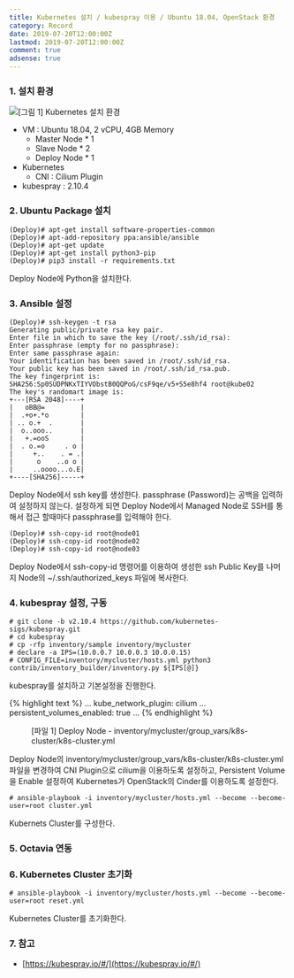 ```yaml
---
title: Kubernetes 설치 / kubespray 이용 / Ubuntu 18.04, OpenStack 환경
category: Record
date: 2019-07-20T12:00:00Z
lastmod: 2019-07-20T12:00:00Z
comment: true
adsense: true
---
```


### 1. 설치 환경

![[그림 1] Kubernetes 설치 환경]({{site.baseurl}}/images/record/Kubernetes_kubespray_Ubuntu_18.04_OpenStack/Environment.PNG)

* VM : Ubuntu 18.04, 2 vCPU, 4GB Memory
  * Master Node * 1
  * Slave Node * 2
  * Deploy Node * 1
* Kubernetes
  * CNI : Cilium Plugin
* kubespray : 2.10.4

### 2. Ubuntu Package 설치

~~~
(Deploy)# apt-get install software-properties-common
(Deploy)# apt-add-repository ppa:ansible/ansible
(Deploy)# apt-get update
(Deploy)# apt-get install python3-pip
(Deploy)# pip3 install -r requirements.txt
~~~

Deploy Node에 Python을 설치한다.

### 3. Ansible 설정

~~~
(Deploy)# ssh-keygen -t rsa
Generating public/private rsa key pair.
Enter file in which to save the key (/root/.ssh/id_rsa):
Enter passphrase (empty for no passphrase):
Enter same passphrase again:
Your identification has been saved in /root/.ssh/id_rsa.
Your public key has been saved in /root/.ssh/id_rsa.pub.
The key fingerprint is:
SHA256:Sp0SUDPNKxTIYVObstB0QQPoG/csF9qe/v5+S5e8hf4 root@kube02
The key's randomart image is:
+---[RSA 2048]----+
|   oBB@=         |
|  .+o+.*o        |
| .. o.+  .       |
|  o..ooo..       |
|   +.=ooS        |
|  . o.=o     . o |
|     +..    . = .|
|      o    ..o o |
|     ..oooo...o.E|
+----[SHA256]-----+
~~~

Deploy Node에서 ssh key를 생성한다. passphrase (Password)는 공백을 입력하여 설정하지 않는다. 설정하게 되면 Deploy Node에서 Managed Node로 SSH를 통해서 접근 할때마다 passphrase를 입력해야 한다.

~~~
(Deploy)# ssh-copy-id root@node01
(Deploy)# ssh-copy-id root@node02
(Deploy)# ssh-copy-id root@node03
~~~

Deploy Node에서 ssh-copy-id 명령어를 이용하여 생성한 ssh Public Key를 나머지 Node의 ~/.ssh/authorized_keys 파일에 복사한다.

### 4. kubespray 설정, 구동

~~~
# git clone -b v2.10.4 https://github.com/kubernetes-sigs/kubespray.git
# cd kubespray
# cp -rfp inventory/sample inventory/mycluster
# declare -a IPS=(10.0.0.7 10.0.0.3 10.0.0.15)
# CONFIG_FILE=inventory/mycluster/hosts.yml python3 contrib/inventory_builder/inventory.py ${IPS[@]}
~~~

kubespray를 설치하고 기본설정을 진행한다.

{% highlight text %}
...
kube_network_plugin: cilium
...
persistent_volumes_enabled: true
...
{% endhighlight %}
<figure>
<figcaption class="caption">[파일 1] Deploy Node - inventory/mycluster/group_vars/k8s-cluster/k8s-cluster.yml</figcaption>
</figure>

Deploy Node의 inventory/mycluster/group_vars/k8s-cluster/k8s-cluster.yml 파일을 변경하여 CNI Plugin으로 cilium을 이용하도록 설정하고, Persistent Volume을 Enable 설정하여 Kubernetes가 OpenStack의 Cinder를 이용하도록 설정한다.

~~~
# ansible-playbook -i inventory/mycluster/hosts.yml --become --become-user=root cluster.yml
~~~

Kubernets Cluster를 구성한다.

### 5. Octavia 연동

### 6. Kubernetes Cluster 초기화

~~~
# ansible-playbook -i inventory/mycluster/hosts.yml --become --become-user=root reset.yml
~~~

Kubernetes Cluster를 초기화한다.

### 7. 참고

* [https://kubespray.io/#/](https://kubespray.io/#/)